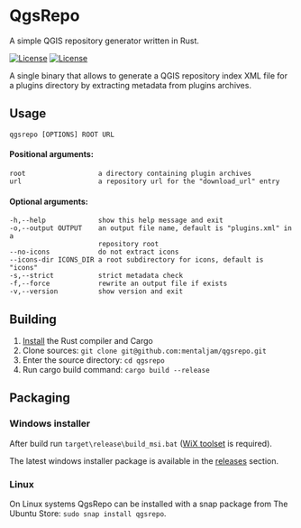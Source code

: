 # QgsRepo
A simple QGIS repository generator written in Rust.

[![License](https://img.shields.io/badge/license-zlib-blue.svg)]()
[![License](https://img.shields.io/github/release/mentaljam/qgsrepo.svg)]()

A single binary that allows to generate a QGIS repository index XML file for a plugins directory by extracting metadata from plugins archives.

## Usage
    qgsrepo [OPTIONS] ROOT URL
#### Positional arguments:
    root                  a directory containing plugin archives
    url                   a repository url for the "download_url" entry
#### Optional arguments:
    -h,--help             show this help message and exit
    -o,--output OUTPUT    an output file name, default is "plugins.xml" in a
                          repository root
    --no-icons            do not extract icons
    --icons-dir ICONS_DIR a root subdirectory for icons, default is "icons"
    -s,--strict           strict metadata check
    -f,--force            rewrite an output file if exists
    -v,--version          show version and exit
    
## Building
1. [Install](https://www.rust-lang.org/en-US/install.html) the Rust compiler and Cargo
2. Clone sources: `git clone git@github.com:mentaljam/qgsrepo.git`
3. Enter the source directory: `cd qgsrepo`
4. Run cargo build command: `cargo build --release`

## Packaging

### Windows installer
After build run `target\release\build_msi.bat` ([WiX toolset](http://wixtoolset.org/) is required).

The latest windows installer package is available in the [releases](https://github.com/mentaljam/qgsrepo/releases/latest) section.

### Linux
On Linux systems QgsRepo can be installed with a snap package from The Ubuntu Store: `sudo snap install qgsrepo`.
